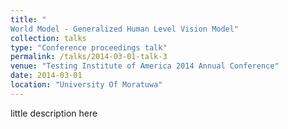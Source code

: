 ```yaml
---
title: "
World Model - Generalized Human Level Vision Model"
collection: talks
type: "Conference proceedings talk"
permalink: /talks/2014-03-01-talk-3
venue: "Testing Institute of America 2014 Annual Conference"
date: 2014-03-01
location: "University Of Moratuwa"
---
```


little description here
